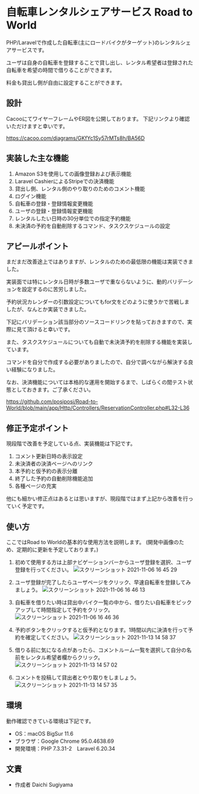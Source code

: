 # 自転車レンタルシェアサービス Road to World

PHP/Laravelで作成した自転車(主にロードバイクがターゲット)のレンタルシェアサービスです。

ユーザは自身の自転車を登録することで貸し出し、レンタル希望者は登録された自転車を希望の時間で借りることができます。

料金も貸出し側が自由に設定することができます。


## 設計
CacooにてワイヤーフレームやER図を公開しております。
下記リンクより確認いただけますと幸いです。

<https://cacoo.com/diagrams/GKfYc1Sy57rMTs8h/BA56D>

## 実装した主な機能
1. Amazon S3を使用しての画像登録および表示機能
2. Laravel CashierによるStripeでの決済機能
3. 貸出し側、レンタル側のやり取りのためのコメント機能
4. ログイン機能
5. 自転車の登録・登録情報変更機能
6. ユーザの登録・登録情報変更機能
7. レンタルしたい日時の30分単位での指定予約機能
8. 未決済の予約を自動削除するコマンド、タスクスケジュールの設定


## アピールポイント
まだまだ改善途上ではありますが、レンタルのための最低限の機能は実装できました。

実装面では特にレンタル日時が多数ユーザで重ならないように、動的バリデーションを設定するのに苦労しました。

予約状況カレンダーの引数設定についてもfor文をどのように使うかで苦戦しましたが、なんとか実装できました。

下記にバリデーション該当部分のソースコードリンクを貼っておきますので、実際に見て頂けると幸いです。

また、タスクスケジュールについても自動で未決済予約を削除する機能を実装しています。

コマンドを自分で作成する必要がありましたので、自分で調べながら解決する良い経験になりました。

なお、決済機能については本格的な運用を開始するまで、しばらくの間テスト状態としておきます。ご了承ください。

<https://github.com/posiposi/Road-to-World/blob/main/app/Http/Controllers/ReservationController.php#L32-L36>


## 修正予定ポイント
現段階で改善を予定している点、実装機能は下記です。

1. コメント更新日時の表示設定
2. 未決済者の決済ページへのリンク
3. 本予約と仮予約の表示分離
4. 終了した予約の自動削除機能追加
5. 各種ページの充実

他にも細かい修正点はあるとは思いますが、現段階ではまず上記から改善を行っていく予定です。


## 使い方

ここではRoad to Worldの基本的な使用方法を説明します。
(開発中画像のため、定期的に更新を予定しております。)

1. 初めて使用する方は上部ナビゲーションバーからユーザ登録を選択、ユーザ登録を行ってください。
![スクリーンショット 2021-11-06 16 45 29](https://user-images.githubusercontent.com/88781098/140688243-109b2bc9-81ad-462e-9b04-9ec8f37abe83.png)

2. ユーザ登録が完了したらユーザページをクリック、早速自転車を登録してみましょう。
![スクリーンショット 2021-11-06 16 46 13](https://user-images.githubusercontent.com/88781098/140688343-4b1ef96f-a1e9-46cd-8b72-9c8ea5939a7c.png)

3. 自転車を借りたい時は貸出中バイク一覧の中から、借りたい自転車をピックアップして時間指定して予約をクリック。
![スクリーンショット 2021-11-06 16 46 36](https://user-images.githubusercontent.com/88781098/140688408-893e2565-2cf4-405f-8060-6dd004baa554.png)

4. 予約ボタンをクリックすると仮予約となります。1時間以内に決済を行って予約を確定してください。
![スクリーンショット 2021-11-13 14 58 37](https://user-images.githubusercontent.com/88781098/141607796-2c215680-2fab-4f32-bf70-56df6d89604e.png)

5. 借りる前に気になる点があったら、コメントルーム一覧を選択して自分の名前をレンタル希望者欄からクリック。
![スクリーンショット 2021-11-13 14 57 02](https://user-images.githubusercontent.com/88781098/141607733-ac4adeca-af90-4d5c-8964-fa96a7f4b69c.png)

6. コメントを投稿して貸出者とやり取りをしましょう。
![スクリーンショット 2021-11-13 14 57 35](https://user-images.githubusercontent.com/88781098/141607745-aebf1cfc-03e5-467a-a9a8-5805c72c63ba.png)


## 環境

動作確認できている環境は下記です。

* OS：macOS BigSur 11.6
* ブラウザ：Google Chrome 95.0.4638.69
* 開発環境：PHP 7.3.31-2　Laravel 6.20.34

## 文責

* 作成者 Daichi Sugiyama